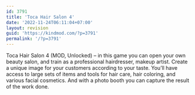 ```yaml
---
id: 3791
title: 'Toca Hair Salon 4'
date: '2022-11-24T06:11:04+07:00'
layout: revision
guid: 'https://kindmod.com/?p=3791'
permalink: '/?p=3791'
---
```


Toca Hair Salon 4 (MOD, Unlocked) – in this game you can open your own beauty salon, and train as a professional hairdresser, makeup artist. Create a unique image for your customers according to your taste. You’ll have access to large sets of items and tools for hair care, hair coloring, and various facial cosmetics. And with a photo booth you can capture the result of the work done.